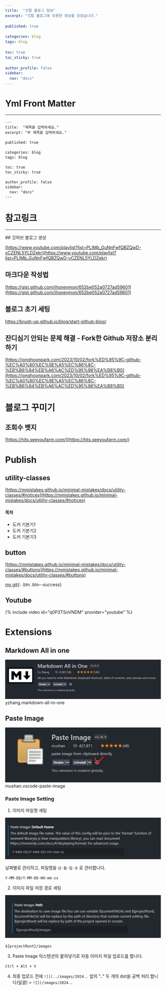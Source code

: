 ```yaml
---
title:  "깃헙 블로그 정보"
excerpt: "깃헙 블로그에 유용한 정보를 모았습니다."

published: true 

categories: blog
tags: blog

toc: true
toc_sticky: true

author_profile: false
sidebar:
  nav: "docs"
---
```


# Yml Front Matter
---  
```
---
title:  "제목을 입력하세요."
excerpt: "부 제목을 입력하세요."

published: true 

categories: blog
tags: blog

toc: true
toc_sticky: true

author_profile: false
sidebar:
  nav: "docs"
---
```

# 참고링크
<hr>
## 깃허브 블로그 생성  

[https://www.youtube.com/playlist?list=PLIMb_GuNnFwfQBZQwD-vCZENL5YLDZekr](https://www.youtube.com/playlist?list=PLIMb_GuNnFwfQBZQwD-vCZENL5YLDZekr)  

## 마크다운 작성법  
[https://gist.github.com/ihoneymon/652be052a0727ad59601](https://gist.github.com/ihoneymon/652be052a0727ad59601)  

## 블로그 초기 세팅  

[https://brush-up.github.io/blog/start-github-blog/
](https://brush-up.github.io/blog/start-github-blog/
)  

## 잔디심기 안되는 문제 해결 - Fork한 Github 저장소 분리하기  

[https://jonghoonpark.com/2023/10/02/fork%ED%95%9C-github-%EC%A0%80%EC%9E%A5%EC%86%8C-%EB%B6%84%EB%A6%AC%ED%95%98%EA%B8%B0](https://jonghoonpark.com/2023/10/02/fork%ED%95%9C-github-%EC%A0%80%EC%9E%A5%EC%86%8C-%EB%B6%84%EB%A6%AC%ED%95%98%EA%B8%B0)


# 블로그 꾸미기  
## 조회수 뱃지
[https://hits.seeyoufarm.com/](https://hits.seeyoufarm.com/)  

# Publish
## utility-classes
[https://mmistakes.github.io/minimal-mistakes/docs/utility-classes/#notices](https://mmistakes.github.io/minimal-mistakes/docs/utility-classes/#notices)
<div class="notice--success">
  <h4>목차</h4>
  <ul>
    <li>도커 기본기1</li>
    <li>도커 기본기2</li>
    <li>도커 기본기3</li>
</ul>
</div>

## button
[https://mmistakes.github.io/minimal-mistakes/docs/utility-classes/#buttons](https://mmistakes.github.io/minimal-mistakes/docs/utility-classes/#buttons)  

[my git](https://github.com/oneknowchar){: .btn .btn--success}

## Youtube
{% include video id="q0P3TSoVNDM" provider="youtube" %}



# Extensions
## Markdown All in one
![](/images/2024-05-22/2024-05-22-23-22-07.png)  
yzhang.markdown-all-in-one  

## Paste Image 
![](/images/2024-05-22/2024-05-22-23-19-28.png)
mushan.vscode-paste-image


### Paste Image Setting
1. 이미지 파일명 세팅

![](/images/2024-05-22/2024-05-22-15-25-53.png)  

날짜별로 관리하고, 파일명을 `년-월-일-초` 로 관리합니다.  

`Y-MM-DD/Y-MM-DD-HH-mm-ss`

2. 이미지 파일 저장 경로 세팅

![](/images/2024-05-22/2024-05-22-15-26-30.png)  

`${projectRoot}/images`

3. Paste Image 익스텐션의 붙혀넣기로 자동 이미지 파일 업로드를 합니다.
  
`Ctrl + Alt + V`


4. 최종 업로드 전에 `![](../images/2024..` 앞의 ".." 두 개의  dot을 공백 처리 합니다(일괄) > `![](/images/2024..`
